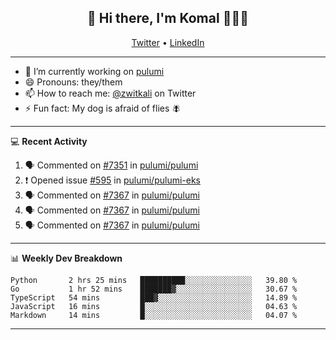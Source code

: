<h2 align="center"> 👋 Hi there, I'm Komal 🧑🏾‍💻 </h2>
<p align="center">
    <a href="https://twitter.com/zwitkali">Twitter</a> •
    <a href="https://www.linkedin.com/in/komal-ali/">LinkedIn</a>
</p>

--------

- 🔭 I’m currently working on [pulumi](https://github.com/pulumi/pulumi)
- 😄 Pronouns: they/them
- 📫 How to reach me: [@zwitkali](https://twitter.com/zwitkali) on Twitter
- ⚡ Fun fact: My dog is afraid of flies 🪰

--------
💻 **Recent Activity**

<!--START_SECTION:activity-->
1. 🗣 Commented on [#7351](https://github.com/pulumi/pulumi/issues/7351) in [pulumi/pulumi](https://github.com/pulumi/pulumi)
2. ❗️ Opened issue [#595](https://github.com/pulumi/pulumi-eks/issues/595) in [pulumi/pulumi-eks](https://github.com/pulumi/pulumi-eks)
3. 🗣 Commented on [#7367](https://github.com/pulumi/pulumi/issues/7367) in [pulumi/pulumi](https://github.com/pulumi/pulumi)
4. 🗣 Commented on [#7367](https://github.com/pulumi/pulumi/issues/7367) in [pulumi/pulumi](https://github.com/pulumi/pulumi)
5. 🗣 Commented on [#7367](https://github.com/pulumi/pulumi/issues/7367) in [pulumi/pulumi](https://github.com/pulumi/pulumi)
<!--END_SECTION:activity-->

--------

📊 **Weekly Dev Breakdown**
<!--START_SECTION:waka-->
```text
Python       2 hrs 25 mins   ██████████░░░░░░░░░░░░░░░   39.80 % 
Go           1 hr 52 mins    ███████▓░░░░░░░░░░░░░░░░░   30.67 % 
TypeScript   54 mins         ███▓░░░░░░░░░░░░░░░░░░░░░   14.89 % 
JavaScript   16 mins         █░░░░░░░░░░░░░░░░░░░░░░░░   04.63 % 
Markdown     14 mins         █░░░░░░░░░░░░░░░░░░░░░░░░   04.07 % 
```
<!--END_SECTION:waka-->

--------
